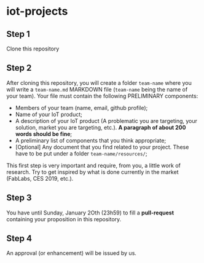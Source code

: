 # iot-projects

## Step 1
Clone this repository

## Step 2
After cloning this repository, you will create a folder `team-name` where you will write a `team-name.md` MARKDOWN file (`team-name` being the name of your team).
Your file must contain the following PRELIMINARY components:
* Members of your team (name, email, github profile);
* Name of your IoT product;
* A description of your IoT product (A problematic you are targeting, your solution, market you are targeting, etc.). **A paragraph of about 200 words should be fine**;
* A preliminary list of components that you think appropriate;
* [Optional] Any document that you find related to your project. These have to be put under a folder `team-name/resources/`;

This first step is very important and require, from you, a little work of research. Try to get inspired by what is done currently in the market (FabLabs, CES 2019, etc.).

## Step 3
You have until Sunday, January 2Oth (23h59) to fill a **pull-request** containing your proposition in this repository.

## Step 4
An approval (or enhancement) will be issued by us.
